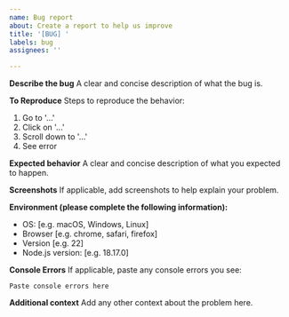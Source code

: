 ```yaml
---
name: Bug report
about: Create a report to help us improve
title: '[BUG] '
labels: bug
assignees: ''

---
```


**Describe the bug**
A clear and concise description of what the bug is.

**To Reproduce**
Steps to reproduce the behavior:
1. Go to '...'
2. Click on '...'
3. Scroll down to '...'
4. See error

**Expected behavior**
A clear and concise description of what you expected to happen.

**Screenshots**
If applicable, add screenshots to help explain your problem.

**Environment (please complete the following information):**
 - OS: [e.g. macOS, Windows, Linux]
 - Browser [e.g. chrome, safari, firefox]
 - Version [e.g. 22]
 - Node.js version: [e.g. 18.17.0]

**Console Errors**
If applicable, paste any console errors you see:
```
Paste console errors here
```

**Additional context**
Add any other context about the problem here.